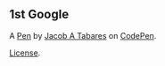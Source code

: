 1st Google
----------


A [Pen](https://codepen.io/JetPlaneJay/pen/OJXdmJx) by [Jacob A Tabares](https://codepen.io/JetPlaneJay) on [CodePen](https://codepen.io).

[License](https://codepen.io/JetPlaneJay/pen/OJXdmJx/license).